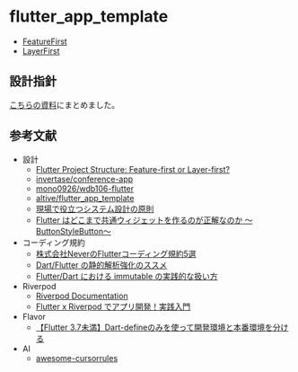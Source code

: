 # flutter_app_template

- [FeatureFirst](./feature_first)
- [LayerFirst](./layer_first)

## 設計指針

[こちらの資料](https://www.notion.so/Never-0ee09657e5744cc8bb3c99cf9cdb2cff)にまとめました。

## 参考文献

- 設計
  - [Flutter Project Structure: Feature-first or Layer-first?](https://codewithandrea.com/articles/flutter-project-structure/)
  - [invertase/conference-app](https://github.com/invertase/conference-app)
  - [mono0926/wdb106-flutter](https://github.com/mono0926/wdb106-flutter)
  - [altive/flutter_app_template](https://github.com/altive/flutter_app_template)
  - [現場で役立つシステム設計の原則](https://www.amazon.co.jp/dp/477419087X)
  - [Flutter はどこまで共通ウィジェットを作るのが正解なのか 〜ButtonStyleButton〜](https://qiita.com/Zudah228/items/cdbf6192c94df81c1538)
- コーディング規約
  - [株式会社NeverのFlutterコーディング規約5選](https://qiita.com/hukusuke1007/items/80d9548a352560d9dcc3)
  - [Dart/Flutter の静的解析強化のススメ](https://medium.com/flutter-jp/analysis-b8dbb19d3978)
  - [Flutter/Dart における immutable の実践的な扱い方](https://medium.com/flutter-jp/immutable-d23bae5c29f8)
- Riverpod
  - [Riverpod Documentation](https://riverpod.dev/)
  - [Flutter x Riverpod でアプリ開発！実践入門](https://zenn.dev/riscait/books/flutter-riverpod-practical-introduction)
- Flavor
  - [【Flutter 3.7未満】Dart-defineのみを使って開発環境と本番環境を分ける](https://zenn.dev/altiveinc/articles/separating-environments-in-flutter-old-edition)
- AI
  - [awesome-cursorrules](https://github.com/PatrickJS/awesome-cursorrules)
